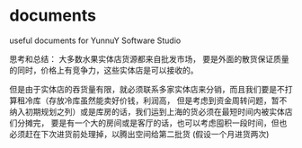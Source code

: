 documents
=========

useful documents for YunnuY Software Studio

思考和总结： 大多数水果实体店货源都来自批发市场， 要是外面的散货保证质量的同时，价格上有竞争力，这些实体店是可以接收的。

但是由于实体店的吞货量有限，就必须联系多家实体店来分销，而且我们要是不打算租冷库（存放冷库虽然能卖好价钱，利润高，
但是考虑到资金周转问题，暂不纳入初期规划之列）或是库房的话，我们运到上海的货必须在最短时间内被实体店们分摊完，
要是有一个大的房间或是客厅的话，也可以考虑囤积一段时间，但也必须赶在下次进货前处理掉，以腾出空间给第二批货
(假设一个月进货两次)
